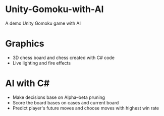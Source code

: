 # Unity-Gomoku-with-AI
A demo Unity Gomoku game with AI
# Graphics
* 3D chess board and chess created with C# code
* Live lighting and fire effects
# AI with C#
* Make decisions base on Alpha–beta pruning
* Score the board bases on cases and current board
* Predict player's future moves and choose moves with highest win rate
